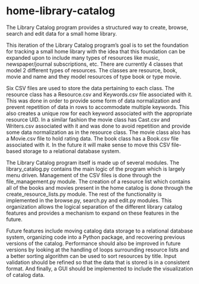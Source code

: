 # home-library-catalog
The Library Catalog program provides a structured way to create, browse, search and edit data for a small home library.

This iteration of the Library Catalog program’s goal is to set the foundation for tracking a small home library with the idea that this foundation can be expanded upon to include many types of resources like music, newspaper/journal subscriptions, etc. There are currently 4 classes that model 2 different types of resources. The classes are resource, book, movie and name and they model resources of type book or type movie.

Six CSV files are used to store the data pertaining to each class. The resource class has a Resource.csv and Keywords.csv file associated with it. This was done in order to provide some form of data normalization and prevent repetition of data in rows to accommodate multiple keywords. This also creates a unique row for each keyword associated with the appropriate resource UID. In a similar fashion the movie class has Cast.csv and Writers.csv associated with it and was done to avoid repetition and provide some data normalization as in the resource class. The movie class also has a Movie.csv file to hold rating data. The book class has a Book.csv file associated with it. In the future it will make sense to move this CSV file-based storage to a relational database system.

The Library Catalog program itself is made up of several modules. The library_catalog.py contains the main logic of the program which is largely menu driven. Management of the CSV files is done through the file_management.py module. The creation of a resource list which contains all of the books and movies present in the home catalog is done through the create_resource_lists.py module. The rest of the functionality is implemented in the browse.py, search.py and edit.py modules. This organization allows the logical separation of the different library catalog features and provides a mechanism to expand on these features in the future. 

Future features include moving catalog data storage to a relational database system, organizing code into a Python package, and recovering previous versions of the catalog. Performance should also be improved in future versions by looking at the handling of loops surrounding resource lists and a better sorting algorithm can be used to sort resources by title. Input validation should be refined so that the data that is stored is in a consistent format. And finally, a GUI should be implemented to include the visualization of catalog data.
